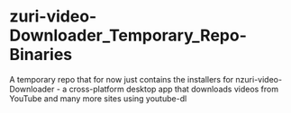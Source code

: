 # zuri-video-Downloader_Temporary_Repo-Binaries
A temporary repo that for now just contains the installers for nzuri-video-Downloader - a cross-platform desktop app that downloads videos from YouTube and many more sites using youtube-dl  
